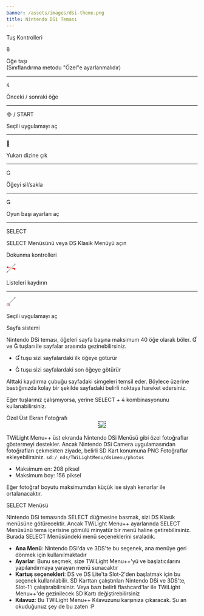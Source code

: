 ```yaml
---
banner: /assets/images/dsi-theme.png
title: Nintendo DSi Teması
---
```


<div id="button-controls" class="section-title">Tuş Kontrolleri</div>
<div class="section-body">
    <div class="button-action-group">
        <p class="button-action button">&#xE079;</p>
        <p class="button-action-text">Öğe taşı<br>(Sınıflandırma metodu "Özel"e ayarlanmalıdır)</p>
    </div>
    <hr>
    <div class="button-action-group">
        <p class="button-action button">&#xE07E;</p>
        <p class="button-action-text">Önceki / sonraki öğe</p>
    </div>
    <hr>
    <div class="button-action-group">
        <p class="button-action"><span class="button">&#xE000; /</span> START</p>
        <p class="button-action-text">Seçili uygulamayı aç</p>
    </div>
    <hr>
    <div class="button-action-group">
        <p class="button-action button">&#xE001;</p>
        <p class="button-action-text">Yukarı dizine çık</p>
    </div>
    <hr>
    <div class="button-action-group">
        <p class="button-action button">&#xE002;</p>
        <p class="button-action-text">Öğeyi sil/sakla</p>
    </div>
    <hr>
    <div class="button-action-group">
        <p class="button-action button">&#xE003;</p>
        <p class="button-action-text">Oyun başı ayarları aç</p>
    </div>
    <hr>
    <div class="button-action-group">
        <p class="button-action">SELECT</p>
        <p class="button-action-text">SELECT Menüsünü veya DS Klasik Menüyü açın</p>
    </div>
</div>

<div id="touch-controls" class="section-title">Dokunma kontrolleri</div>
<div class="section-body">
    <div class="button-action-group">
        <p class="button-action"><img src="/assets/images/left-right.png"></p>
        <p class="button-action-text">Listeleri kaydırın</p>
    </div>
    <hr>
    <div class="button-action-group">
        <p class="button-action"><img src="/assets/images/tap.png"></p>
        <p class="button-action-text">Seçili uygulamayı aç</p>
    </div>
    <!-- <hr>
    <div>
        <p>
            If the Sort Method is set to "Custom", you can drag the icon up to move it.
        </p>
    </div> -->
</div>

<div id="page-system" class="section-title">Sayfa sistemi</div>
<div class="section-body">
    <p>
        Nintendo DSi teması, öğeleri sayfa başına maksimum 40 öğe olarak böler. &#xE004; ve &#xE005; tuşları ile sayfalar arasında gezinebilirsiniz.
    </p>
    <ul>
        <li><p>&#xE004; tuşu sizi sayfalardaki ilk öğeye götürür</p></li>
        <li><p>&#xE005; tuşu sizi sayfalardaki son öğeye götürür</p></li>
    </ul>
    <p>
        Alttaki kaydırma çubuğu sayfadaki simgeleri temsil eder. Böylece üzerine bastığınızda kolay bir şekilde sayfadaki belirli noktaya hareket edersiniz.
    </p>
    <p>
        Eğer tuşlarınız çalışmıyorsa, yerine SELECT + &#xE07E; kombinasyonunu kullanabilirsiniz.
    </p>
</div>

<div id="custom-top-screen-image" class="section-title">Özel Üst Ekran Fotoğrafı</div>
<div class="section-body">
    <div style="text-align: center;"><img style="border-color: black; border-width: 1px; border-style: dashed;" src="https://raw.githubusercontent.com/DS-Homebrew/TWiLightMenu/master/romsel_dsimenutheme/nitrofiles/languages/{{ page.collection }}/photo_default.png"></div>
    <p>TWiLight Menu++ üst ekranda Nintendo DSi Menüsü gibi özel fotoğraflar göstermeyi destekler. Ancak Nintendo DSi Camera uygulamasından fotoğrafları çekmekten ziyade, belirli SD Kart konumuna PNG Fotoğraflar ekleyebilirsiniz.
<code class="language-plaintext wrap">sd:/_nds/TWiLightMenu/dsimenu/photos</code></p>
    <ul>
        <li>Maksimum en: 208 piksel</li>
        <li>Maksimum boy: 156 piksel</li>
    </ul>
    <p>Eğer fotoğraf boyutu maksimumdan küçük ise siyah kenarlar ile ortalanacaktır.</p>
</div>

<div id="select-menu" class="section-title">SELECT Menüsü</div>
<div class="section-body">
    <p>
        Nintendo DSi temasında SELECT düğmesine basmak, sizi DS Klasik menüsüne götürecektir. Ancak TWiLight Menu++ ayarlarında SELECT Menüsünü tema içerisine gömülü minyatür bir menü haline getirebilirsiniz. Burada SELECT Menüsündeki menü seçeneklerini sıraladık.
    </p>
    <ul>
        <li><strong>Ana Menü</strong>: Nintendo DSi'da ve 3DS'te bu seçenek, ana menüye geri dönmek için kullanılmaktadır</li>
        <li><strong>Ayarlar</strong>: Bunu seçmek, size TWiLight Menu++'yü ve başlatıcılarını yapılandırmaya yarayan menü sunacaktır</li>
        <li><strong>Kartuş seçenekleri</strong>: DS ve DS Lite'ta Slot-2'den başlatmak için bu seçenek kullanılabilir. SD Karttan çalıştırılan Nintendo DSi ve 3DS'te, Slot-1'i çalıştırabilirsiniz. Veya bazı belirli flashcard'lar ile TWiLight Menu++'de gezinilecek SD Kartı değiştirebilirsiniz</li>
        <li><strong>Kılavuz</strong>: Bu TWiLight Menu++ Kılavuzunu karşınıza çıkaracak. Şu an okuduğunuz şey de bu zaten :P</li>
    </ul>
</div>
